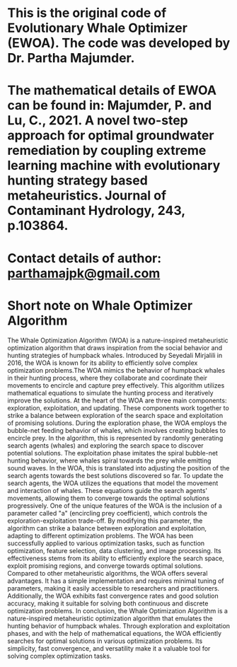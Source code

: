 # This is the original code of Evolutionary Whale Optimizer (EWOA). The code was developed by Dr. Partha Majumder.

# The mathematical details of EWOA can be found in: Majumder, P. and Lu, C., 2021. A novel two-step approach for optimal groundwater remediation by coupling extreme learning machine with evolutionary hunting strategy based metaheuristics. Journal of Contaminant Hydrology, 243, p.103864.

# Contact details of author: parthamajpk@gmail.com

# Short note on Whale Optimizer Algorithm
The Whale Optimization Algorithm (WOA) is a nature-inspired metaheuristic optimization algorithm that draws inspiration from the social behavior and hunting strategies of humpback whales. Introduced by Seyedali Mirjalili in 2016, the WOA is known for its ability to efficiently solve complex optimization problems.The WOA mimics the behavior of humpback whales in their hunting process, where they collaborate and coordinate their movements to encircle and capture prey effectively. This algorithm utilizes mathematical equations to simulate the hunting process and iteratively improve the solutions. At the heart of the WOA are three main components: exploration, exploitation, and updating. These components work together to strike a balance between exploration of the search space and exploitation of promising solutions. During the exploration phase, the WOA employs the bubble-net feeding behavior of whales, which involves creating bubbles to encircle prey. In the algorithm, this is represented by randomly generating search agents (whales) and exploring the search space to discover potential solutions. The exploitation phase imitates the spiral bubble-net hunting behavior, where whales spiral towards the prey while emitting sound waves. In the WOA, this is translated into adjusting the position of the search agents towards the best solutions discovered so far. To update the search agents, the WOA utilizes the equations that model the movement and interaction of whales. These equations guide the search agents' movements, allowing them to converge towards the optimal solutions progressively. One of the unique features of the WOA is the inclusion of a parameter called "a" (encircling prey coefficient), which controls the exploration-exploitation trade-off. By modifying this parameter, the algorithm can strike a balance between exploration and exploitation, adapting to different optimization problems. The WOA has been successfully applied to various optimization tasks, such as function optimization, feature selection, data clustering, and image processing. Its effectiveness stems from its ability to efficiently explore the search space, exploit promising regions, and converge towards optimal solutions. Compared to other metaheuristic algorithms, the WOA offers several advantages. It has a simple implementation and requires minimal tuning of parameters, making it easily accessible to researchers and practitioners. Additionally, the WOA exhibits fast convergence rates and good solution accuracy, making it suitable for solving both continuous and discrete optimization problems. In conclusion, the Whale Optimization Algorithm is a nature-inspired metaheuristic optimization algorithm that emulates the hunting behavior of humpback whales. Through exploration and exploitation phases, and with the help of mathematical equations, the WOA efficiently searches for optimal solutions in various optimization problems. Its simplicity, fast convergence, and versatility make it a valuable tool for solving complex optimization tasks.
